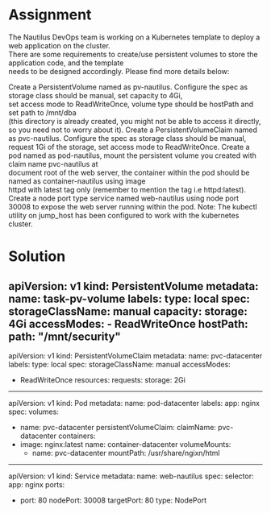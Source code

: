 # Assignment

The Nautilus DevOps team is working on a Kubernetes template to deploy a web application on the cluster.  
There are some requirements to create/use persistent volumes to store the application code, and the template  
needs to be designed accordingly. Please find more details below:

Create a PersistentVolume named as pv-nautilus. Configure the spec as storage class should be manual, set capacity to 4Gi,  
set access mode to ReadWriteOnce, volume type should be hostPath and set path to /mnt/dba  
(this directory is already created, you might not be able to access it directly, so you need not to worry about it).
Create a PersistentVolumeClaim named as pvc-nautilus. Configure the spec as storage class should be manual,  
request 1Gi of the storage, set access mode to ReadWriteOnce.
Create a pod named as pod-nautilus, mount the persistent volume you created with claim name pvc-nautilus at  
document root of the web server, the container within the pod should be named as container-nautilus using image  
httpd with latest tag only (remember to mention the tag i.e httpd:latest).
Create a node port type service named web-nautilus using node port 30008 to expose the web server running within the pod.
Note: The kubectl utility on jump_host has been configured to work with the kubernetes cluster.

# Solution

apiVersion: v1
kind: PersistentVolume
metadata:
  name: task-pv-volume
  labels:
    type: local
spec:
  storageClassName: manual
  capacity:
    storage: 4Gi
  accessModes:
    - ReadWriteOnce
  hostPath:
    path: "/mnt/security"
---
apiVersion: v1
kind: PersistentVolumeClaim
metadata:
  name: pvc-datacenter
  labels:
     type: local
spec:
  storageClassName: manual
  accessModes:
  - ReadWriteOnce
  resources:
    requests:
      storage: 2Gi
---
apiVersion: v1
kind: Pod
metadata:
  name: pod-datacenter
  labels:
    app: nginx
spec:
  volumes:
  - name: pvc-datacenter
    persistentVolumeClaim:
      claimName: pvc-datacenter
  containers:
  - image: nginx:latest
    name: container-datacenter
    volumeMounts:
    - name: pvc-datacenter
      mountPath: /usr/share/ngixn/html
---
apiVersion: v1
kind: Service
metadata:
  name: web-nautilus
spec:
  selector:
    app: nginx
  ports:
  - port: 80
    nodePort: 30008
    targetPort: 80
  type: NodePort
